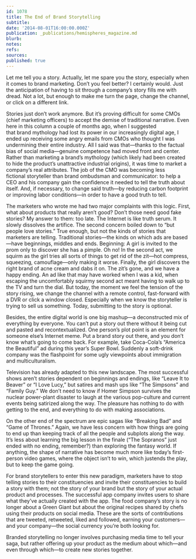 ```yaml
---
id: 1078
title: The End of Brand Storytelling
subtitle: 
date: '2014-08-01T16:00:00.000Z'
publication: _publications/hemispheres_magazine.md
blurb: 
notes: 
refs: 
sources: 
published: true
---
```

Let me tell you a story. Actually, let me spare you the story, especially when it comes to brand marketing. Don’t you feel better? I certainly would. Just the anticipation of having to sit through a company’s story fills me with dread. Not a lot, but enough to make me turn the page, change the channel, or click on a different link.

Stories just don’t work anymore. But it’s proving difficult for some CMOs (chief marketing officers) to accept the demise of traditional narrative. Even here in this column a couple of months ago, when I suggested that brand mythology had lost its power in our increasingly digital age, I ended up receiving some angry emails from CMOs who thought I was undermining their entire industry. All I said was that—thanks to the factual bias of social media—genuine competence had moved front and center. Rather than marketing a brand’s mythology (which likely had been created to hide the product’s unattractive industrial origins), it was time to market a company’s real attributes. The job of the CMO was becoming less fictional storyteller than brand ombudsman and communicator: to help a CEO and his company gain the confidence it needed to tell the truth about itself. And, if necessary, to change said truth—by reducing carbon footprint or improving labor conditions—in order to have a good truth to tell.

The marketers who wrote me had two major complaints with this logic. First, what about products that really aren’t good? Don’t those need good fake stories? My answer to them: too late. The Internet is like truth serum. It slowly dissolves the artifice. The second concern boiled down to “but people love stories.” True enough, but not the kinds of stories that marketers are telling. Traditional stories—the kinds on which ads are based—have beginnings, middles and ends. Beginning: A girl is invited to the prom only to discover she has a pimple. Oh no! In the second act, we squirm as the girl tries all sorts of things to get rid of the zit—hot compress, squeezing, camouflage—only making it worse. Finally, the girl discovers the right brand of acne cream and dabs it on. The zit’s gone, and we have a happy ending. An ad like that may have worked when I was a kid, when escaping the uncomfortably squirmy second act meant having to walk up to the TV and turn the dial. But today, the moment we feel the tension of the story rising, we change the channel with a remote control, fast-forward with a DVR or click a window closed. Especially when we know the storyteller is trying to sell us something. Today, submitting to the story is optional.

Besides, the entire digital world is one big mashup—a deconstructed mix of everything by everyone. You can’t put a story out there without it being cut and pasted and recontextualized. One person’s plot point is an element for someone else’s Internet meme. Put a brand story out there, and you don’t know what’s going to come back. For example, take Coca-Cola’s “America the Beautiful” ad during this year’s Super Bowl. Suddenly a soft-drink company was the flashpoint for some ugly viewpoints about immigration and multiculturalism.

Television has already adapted to this new landscape. The most successful shows aren’t stories dependent on beginnings and endings, like “Leave It to Beaver” or “I Love Lucy,” but satires and mash ups like “The Simpsons” and “Family Guy.” We don’t need to know if Homer Simpson survives the nuclear power-plant disaster to laugh at the various pop-culture and current events being satirized along the way. The pleasure has nothing to do with getting to the end, and everything to do with making associations.

On the other end of the spectrum are epic sagas like “Breaking Bad” and “Game of Thrones.” Again, we have less concern with how things are going to end up than keeping track of all the people and subplots along the way. It’s less about learning the big lesson in the finale (“The Sopranos” just ended with no ending, remember?) than exploring the fantasy world. If anything, the shape of narrative has become much more like today’s first-person video games, where the object isn’t to win, which justends the play, but to keep the game going.

For brand storytellers to enter this new paradigm, marketers have to stop telling stories to their constituencies and invite their constituencies to build a story with them; not the story of your brand but the story of your actual product and processes. The successful app company invites users to share what they’ve actually created with the app. The food company’s story is no longer about a Green Giant but about the original recipes shared by chefs using their products on social media. These are the sorts of contributions that are tweeted, retweeted, liked and followed, earning your customers—and your company—the social currency you’re both looking for.

Branded storytelling no longer involves purchasing media time to tell your saga, but rather offering up your product as the medium about which—and even through which—to create new stories together.

